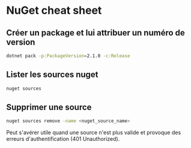 # NuGet cheat sheet

## Créer un package et lui attribuer un numéro de version

```bash
dotnet pack -p:PackageVersion=2.1.0 -c:Release
```

## Lister les sources nuget

```bash
nuget sources
```

## Supprimer une source

```bash
nuget sources remove -name <nuget_source_name>
```

Peut s'avérer utile quand une source n'est plus valide et provoque des erreurs d'authentification (401 Unauthorized).
